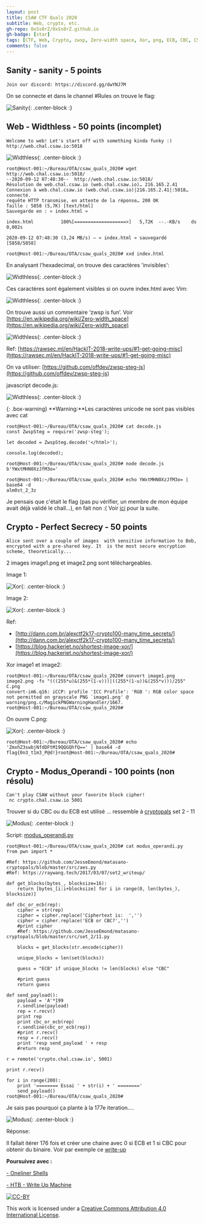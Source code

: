 ```yaml
---
layout: post
title: CSAW CTF Quals 2020
subtitle: Web, crypto, etc. 
gh-repo: 0xSs0rZ/0xSs0rZ.github.io
gh-badge: [star]
tags: [CTF, Web, Crypto, zwsp, Zero-width space, Xor, png, ECB, CBC, CSAW, Write-up]
comments: false
---
```


## Sanity - sanity - 5 points

~~~
Join our discord: https://discord.gg/dwYNJ7M
~~~

On se connecte et dans le channel #Rules on trouve le flag:

![Sanity](/img/csaw20_sanity.png){: .center-block :}

## Web - Widthless - 50 points (incomplet)

~~~
Welcome to web! Let's start off with something kinda funky :)  http://web.chal.csaw.io:5018
~~~

![Widthless](/img/csaw20_widthless_1.png){: .center-block :}

~~~
root@Host-001:~/Bureau/OTA/csaw_quals_2020# wget http://web.chal.csaw.io:5018/
--2020-09-12 07:48:30--  http://web.chal.csaw.io:5018/
Résolution de web.chal.csaw.io (web.chal.csaw.io)… 216.165.2.41
Connexion à web.chal.csaw.io (web.chal.csaw.io)|216.165.2.41|:5018… connecté.
requête HTTP transmise, en attente de la réponse… 200 OK
Taille : 5858 (5,7K) [text/html]
Sauvegarde en : « index.html »

index.html          100%[===================>]   5,72K  --.-KB/s    ds 0,002s  

2020-09-12 07:48:30 (3,24 MB/s) — « index.html » sauvegardé [5858/5858]

root@Host-001:~/Bureau/OTA/csaw_quals_2020# xxd index.html 
~~~

En analysant l'hexadecimal, on trouve des caractères 'invisibles':

![Widthless](/img/csaw20_widthless_2.png){: .center-block :}

Ces caractères sont également visibles si on ouvre index.html avec Vim:

![Widthless](/img/csaw20_widthless_3.png){: .center-block :}

On trouve aussi un commentaire ‘zwsp is fun’. Voir [https://en.wikipedia.org/wiki/Zero-width_space](https://en.wikipedia.org/wiki/Zero-width_space)

![Widthless](/img/csaw20_widthless_4.png){: .center-block :}

Ref: [https://rawsec.ml/en/HackIT-2018-write-ups/#1-get-going-misc](https://rawsec.ml/en/HackIT-2018-write-ups/#1-get-going-misc)

On va utiliser: [https://github.com/offdev/zwsp-steg-js](https://github.com/offdev/zwsp-steg-js)

javascript decode.js:

![Widthless](/img/csaw20_widthless_5.png){: .center-block :}

{: .box-warning}
**Warning:**Les caractères unicode ne sont pas visibles avec cat

~~~
root@Host-001:~/Bureau/OTA/csaw_quals_2020# cat decode.js
const ZwspSteg = require('zwsp-steg');

let decoded = ZwspSteg.decode('</html>​​​​‎‏‎​​​');

console.log(decoded);
 
root@Host-001:~/Bureau/OTA/csaw_quals_2020# node decode.js 
b'YWxtMHN0XzJfM3o='

root@Host-001:~/Bureau/OTA/csaw_quals_2020# echo YWxtMHN0XzJfM3o= | base64 -d
alm0st_2_3z
~~~

Je pensais que c'était le flag (pas pu vérifier, un membre de mon équipe avait déjà validé le chall...), en fait non :( Voir [ici](https://medium.com/@isatrevor052/widthless-writeup-csaw-ctf-quals-2020-a007b3ddadc3) pour la suite.

## Crypto - Perfect Secrecy - 50 points

~~~
Alice sent over a couple of images  with sensitive information to Bob, encrypted with a pre-shared key. It  is the most secure encryption scheme, theoretically...
~~~

2 images image1.png et image2.png sont téléchargeables.

Image 1:

![Xor](/img/csaw20_perfect_secrecy_1.png){: .center-block :}

Image 2: 

![Xor](/img/csaw20_perfect_secrecy_2.png){: .center-block :}

Ref: 

- [http://dann.com.br/alexctf2k17-crypto100-many_time_secrets/](http://dann.com.br/alexctf2k17-crypto100-many_time_secrets/)
- [https://blog.hackeriet.no/shortest-image-xor/](https://blog.hackeriet.no/shortest-image-xor/)

Xor image1 et image2:

~~~
root@Host-001:~/Bureau/OTA/csaw_quals_2020# convert image1.png image2.png -fx "(((255*u)&(255*(1-v)))|((255*(1-u))&(255*v)))/255" C.png
convert-im6.q16: iCCP: profile 'ICC Profile': 'RGB ': RGB color space not permitted on grayscale PNG `image1.png' @ warning/png.c/MagickPNGWarningHandler/1667.
root@Host-001:~/Bureau/OTA/csaw_quals_2020#
~~~

On ouvre C.png:

![Xor](/img/csaw20_perfect_secrecy_3.png){: .center-block :}

~~~
root@Host-001:~/Bureau/OTA/csaw_quals_2020# echo 'ZmxhZ3swbjNfdDFtM19QQGQhfQ==' | base64 -d
flag{0n3_t1m3_P@d!}root@Host-001:~/Bureau/OTA/csaw_quals_2020# 
~~~

## Crypto - Modus_Operandi - 100 points (non résolu)

~~~
Can't play CSAW without your favorite block cipher!
 nc crypto.chal.csaw.io 5001
~~~

Trouver si du CBC ou du ECB est utilisé ... ressemble à [cryptopals](https://0xss0rz.github.io/tags/#Cryptopals) set 2 - 11

![Modus](/img/csaw20_modus_operandi_1.png){: .center-block :}

Script: [modus_operandi.py](https://github.com/0xSs0rZ/CTF/blob/master/modus_operandi.py)

~~~
root@Host-001:~/Bureau/OTA/csaw_quals_2020# cat modus_operandi.py 
from pwn import *

#Ref: https://github.com/JesseEmond/matasano-cryptopals/blob/master/src/aes.py
#Ref: https://raywang.tech/2017/03/07/set2_writeup/

def get_blocks(bytes_, blocksize=16):
    return [bytes_[i:i+blocksize] for i in range(0, len(bytes_), blocksize)]
    
def cbc_or_ecb(rep):
	cipher = str(rep)
	cipher = cipher.replace('Ciphertext is:  ','')
	cipher = cipher.replace('ECB or CBC?','')
	#print cipher
	#Ref: https://github.com/JesseEmond/matasano-cryptopals/blob/master/src/set_2/11.py

	blocks = get_blocks(str.encode(cipher))

	unique_blocks = len(set(blocks))

	guess = "ECB" if unique_blocks != len(blocks) else "CBC"

	#print guess
	return guess

def send_payload():
    payload = 'A'*199
    r.sendline(payload)
    rep = r.recv()
    print rep
    print cbc_or_ecb(rep)
    r.sendline(cbc_or_ecb(rep))
    #print r.recv()
    resp = r.recv()
    print 'resp send_payload ' + resp
    #return resp
    
r = remote('crypto.chal.csaw.io', 5001)

print r.recv()

for i in range(200):
	print '======== Essai ' + str(i) + ' ========'
	send_payload()
root@Host-001:~/Bureau/OTA/csaw_quals_2020# 
~~~

Je sais pas pourquoi ça plante à la 177e iteration....

![Modus](/img/csaw20_modus_operandi_2.png){: .center-block :}

Réponse:

Il fallait itérer 176 fois et créer une chaine avec 0 si ECB et 1 si CBC pour obtenir du binaire. Voir par exemple ce [write-up](https://github.com/Happygator/CTF/blob/master/CSAW2020/ModusOperandi.md)

**Poursuivez avec :** 

[- Oneliner Shells](https://0xss0rz.github.io/2020-05-10-Oneliner-shells/)

[- HTB - Write Up Machine](https://0xss0rz.github.io/2020-08-04-HTB-Write-Up/)

[![CC-BY](https://mirrors.creativecommons.org/presskit/buttons/88x31/svg/by.svg)](https://creativecommons.org/licenses/by/4.0/)

This work is licensed under a [Creative Commons Attribution 4.0 International License](https://creativecommons.org/licenses/by/4.0/).
